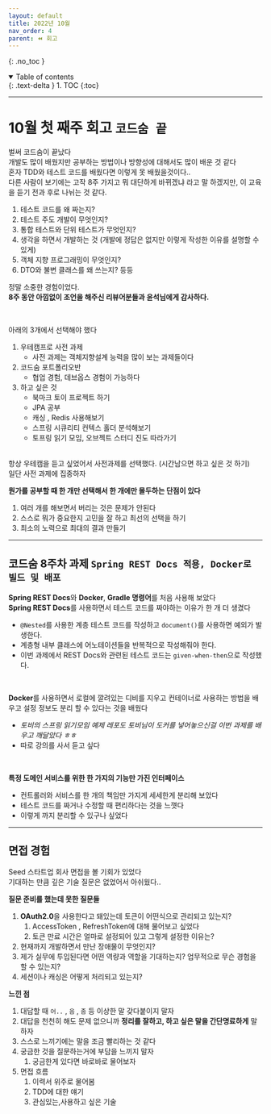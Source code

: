 ```yaml
---
layout: default
title: 2022년 10월
nav_order: 4
parent: ⏪ 회고
---
```

{: .no_toc }

<details open markdown="block">
  <summary>
    Table of contents
  </summary>
  {: .text-delta }
1. TOC
{:toc}
</details>

---

# **10월 첫 째주 회고** `코드숨 끝`

벌써 코드숨이 끝났다<br>
개발도 많이 배웠지만 공부하는 방법이나 방향성에 대해서도 많이 배운 것 같다<br>
혼자 TDD와 테스트 코드를 배웠다면 이렇게 못 배웠을것이다..<br>
다른 사람이 보기에는 고작 8주 가지고 뭐 대단하게 바뀌겠냐 라고 말 하겠지만, 이 교육을 듣기 전과 후로 나뉘는 것 같다.<br>

1. 테스트 코드를 왜 짜는지?
2. 테스트 주도 개발이 무엇인지?
3. 통합 테스트와 단위 테스트가 무엇인지?
4. 생각을 하면서 개발하는 것 (개발에 정답은 없지만 이렇게 작성한 이유를 설명할 수 있게)
5. 객체 지향 프로그래밍이 무엇인지?
6. DTO와 불변 클래스를 왜 쓰는지? 등등

정말 소중한 경험이었다.<br>
**8주 동안 아낌없이 조언을 해주신 리뷰어분들과 윤석님에게 감사하다.**<br>

<br>

아래의 3개에서 선택해야 했다 <br>
1. 우테캠프로 사전 과제
   - 사전 과제는 객체지향설계 능력을 많이 보는 과제들이다
2. 코드숨 포트폴리오반
   - 협업 경험, 데브옵스 경험이 가능하다
3. 하고 싶은 것
   - 북마크 토이 프로젝트 하기
   - JPA 공부
   - 캐싱 , Redis 사용해보기
   - 스프링 시큐리티 컨텍스 홀더 분석해보기
   - 토프링 읽기 모임, 오브젝트 스터디 진도 따라가기

<br>
항상 우테캠을 듣고 싶었어서 사전과제를 선택했다. (시간남으면 하고 싶은 것 하기)<br>
일단 사전 과제에 집중하자<br>


**뭔가를 공부할 때 한 개만 선택해서 한 개에만 몰두하는 단점이 있다**<br>
1. 여러 개를 해보면서 버리는 것은 문제가 안된다
2. 스스로 뭐가 중요한지 고민을 잘 하고 최선의 선택을 하기
3. 최소의 노력으로 최대의 결과 만들기

***

## 코드숨 8주차 과제 `Spring REST Docs 적용, Docker로 빌드 및 배포`

**Spring REST Docs**와 **Docker**, **Gradle 명령어**를 처음 사용해 보았다<br>
**Spring REST Docs**를 사용하면서 테스트 코드를 짜야하는 이유가 한 개 더 생겼다<br>
- `@Nested`를 사용한 계층 테스트 코드를 작성하고 `document()`를 사용하면 예외가 발생한다.
- 계층형 내부 클래스에 어노테이션들을 반복적으로 작성해줘야 한다.
- 이번 과제에서 REST Docs와 관련된 테스트 코드는 `given-when-then`으로 작성했다.
<br>

**Docker**를 사용하면서 로컬에 깔려있는 디비를 지우고 컨테이너로 사용하는 방법을 배우고 설정 정보도 분리 할 수 있다는 것을 배웠다
- *토비의 스프링 읽기모임 예제 레포도 토비님이 도커를 넣어놓으신걸 이번 과제를 배우고 깨달았다 ㅎㅎ*
- 따로 강의를 사서 듣고 싶다
<br>
   
**특정 도메인 서비스를 위한 한 가지의 기능만 가진 인터페이스**
- 컨트롤러와 서비스를 한 개의 책임만 가지게 세세한게 분리해 보았다
- 테스트 코드를 짜거나 수정할 때 편리하다는 것을 느꼇다
- 이렇게 까지 분리할 수 있구나 싶었다

***

## 면접 경험

Seed 스타트업 회사 면접을 볼 기회가 있었다<br>
기대하는 만큼 깊은 기술 질문은 없었어서 아쉬웠다..<br>

**질문 준비를 했는데 못한 질문들**<br>

1. **OAuth2.0**을 사용한다고 돼있는데 토큰이 어떤식으로 관리되고 있는지?
   1. AccessToken , RefreshToken에 대해 물어보고 싶었다
   2. 토큰 만료 시간은 얼마로 설정되어 있고 그렇게 설정한 이유는?
2. 현재까지 개발하면서 만난 장애물이 무엇인지?
3. 제가 실무에 투입된다면 어떤 역량과 역할을 기대하는지? 업무적으로 무슨 경험을 할 수 있는지?
4. 세션이나 캐싱은 어떻게 처리되고 있는지?


**느낀 점**<br>

1. 대답할 때 `어..` , `음` , `좀` 등 이상한 말 갖다붙이지 말자
2. 대답을 천천히 해도 문제 없으니까 **정리를 잘하고, 하고 싶은 말을 간단명료하게** 말하자
3. 스스로 느끼기에는 말을 조금 빨리하는 것 같다
4. 궁금한 것을 질문하는거에 부담을 느끼지 말자
   1. 궁금한게 있다면 바로바로 물어보자
5. 면접 흐름
   1. 이력서 위주로 물어봄
   2. TDD에 대한 얘기
   3. 관심있는,사용하고 싶은 기술
